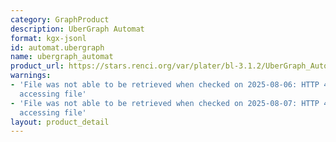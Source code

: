 ```yaml
---
category: GraphProduct
description: UberGraph Automat
format: kgx-jsonl
id: automat.ubergraph
name: ubergraph_automat
product_url: https://stars.renci.org/var/plater/bl-3.1.2/UberGraph_Automat/latest/kgx_files
warnings:
- 'File was not able to be retrieved when checked on 2025-08-06: HTTP 404 error when
  accessing file'
- 'File was not able to be retrieved when checked on 2025-08-07: HTTP 404 error when
  accessing file'
layout: product_detail
---
```

